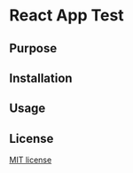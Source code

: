 # React App Test

## Purpose

## Installation

## Usage


## License

[MIT license](http://opensource.org/licenses/MIT.php)